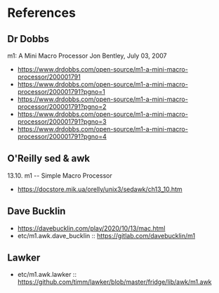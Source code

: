# References

## Dr Dobbs
m1: A Mini Macro Processor
Jon Bentley, July 03, 2007

- https://www.drdobbs.com/open-source/m1-a-mini-macro-processor/200001791
- https://www.drdobbs.com/open-source/m1-a-mini-macro-processor/200001791?pgno=1
- https://www.drdobbs.com/open-source/m1-a-mini-macro-processor/200001791?pgno=2
- https://www.drdobbs.com/open-source/m1-a-mini-macro-processor/200001791?pgno=3
- https://www.drdobbs.com/open-source/m1-a-mini-macro-processor/200001791?pgno=4

## O'Reilly sed & awk
13.10.  m1 -- Simple Macro Processor
- https://docstore.mik.ua/orelly/unix3/sedawk/ch13_10.htm

## Dave Bucklin
- https://davebucklin.com/play/2020/10/13/mac.html
- etc/m1.awk.dave_bucklin :: https://gitlab.com/davebucklin/m1

## Lawker
- etc/m1.awk.lawker :: https://github.com/timm/lawker/blob/master/fridge/lib/awk/m1.awk
